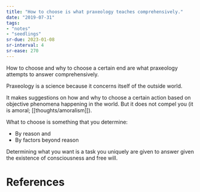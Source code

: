 ```yaml
---
title: "How to choose is what praxeology teaches comprehensively."
date: "2019-07-31"
tags:
- "notes"
- "seedlings"
sr-due: 2023-01-08
sr-interval: 4
sr-ease: 270
---
```


How to choose and why to choose a certain end are what praxeology attempts to answer comprehensively.

Praxeology is a science because it concerns itself of the outside world.

It makes suggestions on how and why to choose a certain action based on objective phenomena happening in the world. But it does not compel you (it is amoral; [[thoughts/amoralism]]).

What to choose is something that you determine:

- By reason and
- By factors beyond reason

Determining what you want is a task you uniquely are given to answer given the existence of consciousness and free will.

# References

